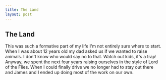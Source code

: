 ```yaml
---
title: The Land
layout: post
---
```


## The Land
This was such a formative part of my life I'm not entirely sure where to start.  When I was about 12 years old my dad asked us if we wanted to raise animals.  I don't know who would say no to that.  Watch out kids, it's a trap!  Anyway, we spent the next four years raising ourselves in the style of Lord of the Flies.  When I could finally drive we no longer had to stay out there and James and I ended up doing most of the work on our own.
